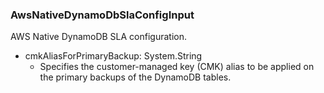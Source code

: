 ### AwsNativeDynamoDbSlaConfigInput
AWS Native DynamoDB SLA configuration.

- cmkAliasForPrimaryBackup: System.String
  - Specifies the customer-managed key (CMK) alias to be applied on the primary backups of the DynamoDB tables.
